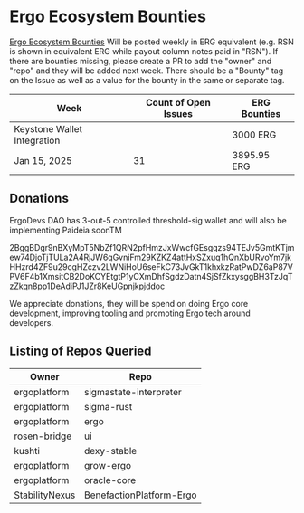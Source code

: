 # Ergo Ecosystem Bounties
[Ergo Ecosystem Bounties](/bounty_issues.md) Will be posted weekly in ERG equivalent (e.g. RSN is shown in equivalent ERG while payout column notes paid in "RSN"). 
If there are bounties missing, please create a PR to add the "owner" and "repo" and they will be added next week. There should be a "Bounty" tag on the Issue as well as a value for the bounty in the same or separate tag.

|Week|Count of Open Issues|ERG Bounties|
|---|---|---|
|Keystone Wallet Integration| | 3000 ERG|
|Jan 15, 2025|31|3895.95 ERG|

## Donations

ErgoDevs DAO has 3-out-5 controlled threshold-sig wallet and will also be implementing Paideia soonTM

2BggBDgr9nBXyMpT5NbZf1QRN2pfHmzJxWwcfGEsgqzs94TEJv5GmtKTjmew74DjoTjTULa2A4RjJW6qGvniFm29KZKZ4attHxSZxuq1hQnXbURvoYm7jkHHzrd4ZF9u29cgHZczv2LWNiHoU6seFkC73JvGkT1khxkzRatPwDZ6aP87VPV6F4b1XmsitCB2DoKCYEtgtP1yCXmDhfSgdzDatn4SjSfZkxysggBH3TzJqTzZkqn8pp1DeAdiPJ1JZr8KeUGpnjkpjddoc

We appreciate donations, they will be spend on doing Ergo core development, improving tooling and promoting Ergo tech around developers.

## Listing of Repos Queried 
|Owner|Repo|
|---|---|
|ergoplatform|sigmastate-interpreter|
|ergoplatform|sigma-rust|
|ergoplatform|ergo|
|rosen-bridge|ui|
|kushti|dexy-stable|
|ergoplatform|grow-ergo|
|ergoplatform|oracle-core|
|StabilityNexus|BenefactionPlatform-Ergo|
